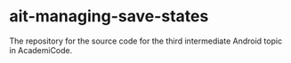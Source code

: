 ait-managing-save-states
========================

The repository for the source code for the third intermediate Android topic in AcademiCode.
